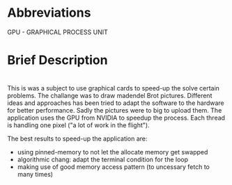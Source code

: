 # Abbreviations

GPU - GRAPHICAL PROCESS UNIT

# Brief Description <h1> 
 
This is was a subject to use graphical cards to speed-up the solve certain problems. The challange was to draw madendel Brot pictures. Different ideas and approaches has been tried to adapt the software to the hardware for better performance. Sadly the pictures were to big to upload them. The application uses the GPU from NVIDIA to speedup the process. Each thread is handling one pixel ("a lot of work in the flight").
 
 The best results to speed-up the application are: 
 - using pinned-memory to not let the allocate memory get swapped
 - algorithmic chang: adapt the terminal condition for the loop
 - making use of good memory access pattern (to uncessary fetch to many times)


